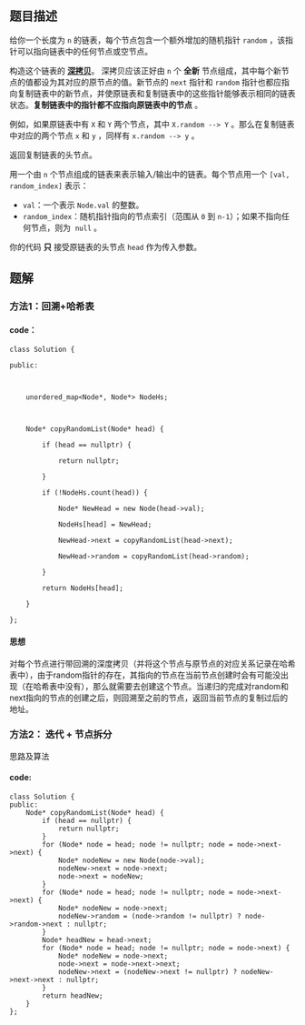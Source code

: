 ## 题目描述

给你一个长度为 `n` 的链表，每个节点包含一个额外增加的随机指针 `random` ，该指针可以指向链表中的任何节点或空节点。

构造这个链表的 **[深拷贝](https://baike.baidu.com/item/%E6%B7%B1%E6%8B%B7%E8%B4%9D/22785317?fr=aladdin)**。 深拷贝应该正好由 `n` 个 **全新** 节点组成，其中每个新节点的值都设为其对应的原节点的值。新节点的 `next` 指针和 `random` 指针也都应指向复制链表中的新节点，并使原链表和复制链表中的这些指针能够表示相同的链表状态。**复制链表中的指针都不应指向原链表中的节点** 。

例如，如果原链表中有 `X` 和 `Y` 两个节点，其中 `X.random --> Y` 。那么在复制链表中对应的两个节点 `x` 和 `y` ，同样有 `x.random --> y` 。

返回复制链表的头节点。

用一个由 `n` 个节点组成的链表来表示输入/输出中的链表。每个节点用一个 `[val, random_index]` 表示：

- `val`：一个表示 `Node.val` 的整数。
- `random_index`：随机指针指向的节点索引（范围从 `0` 到 `n-1`）；如果不指向任何节点，则为  `null` 。

你的代码 **只** 接受原链表的头节点 `head` 作为传入参数。

## 题解

### 方法1：回溯+哈希表

#### code：
```
class Solution {

public:

  

    unordered_map<Node*, Node*> NodeHs;

  

    Node* copyRandomList(Node* head) {

        if (head == nullptr) {

            return nullptr;

        }

        if (!NodeHs.count(head)) {

            Node* NewHead = new Node(head->val);

            NodeHs[head] = NewHead;

            NewHead->next = copyRandomList(head->next);

            NewHead->random = copyRandomList(head->random);

        }

        return NodeHs[head];

    }

};
```

#### 思想
对每个节点进行带回溯的深度拷贝（并将这个节点与原节点的对应关系记录在哈希表中），由于random指针的存在，其指向的节点在当前节点创建时会有可能没出现（在哈希表中没有），那么就需要去创建这个节点。当递归的完成对random和next指向的节点的创建之后，则回溯至之前的节点，返回当前节点的复制过后的地址。

### 方法2： 迭代 + 节点拆分

思路及算法

#### code:
```
class Solution {
public:
    Node* copyRandomList(Node* head) {
        if (head == nullptr) {
            return nullptr;
        }
        for (Node* node = head; node != nullptr; node = node->next->next) {
            Node* nodeNew = new Node(node->val);
            nodeNew->next = node->next;
            node->next = nodeNew;
        }
        for (Node* node = head; node != nullptr; node = node->next->next) {
            Node* nodeNew = node->next;
            nodeNew->random = (node->random != nullptr) ? node->random->next : nullptr;
        }
        Node* headNew = head->next;
        for (Node* node = head; node != nullptr; node = node->next) {
            Node* nodeNew = node->next;
            node->next = node->next->next;
            nodeNew->next = (nodeNew->next != nullptr) ? nodeNew->next->next : nullptr;
        }
        return headNew;
    }
};
```
